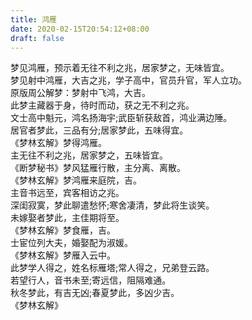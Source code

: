 ```yaml
---
title: 鸿雁
date: 2020-02-15T20:54:12+08:00
draft: false
---
```


梦见鸿雁，预示着无往不利之兆，居家梦之，无味皆宜。<br>
梦见射中鸿雁，大吉之兆，学子高中，官员升官，军人立功。<br>
原版周公解梦：梦射中飞鸿，大吉。<br>
此梦主藏器于身，待时而动，获之无不利之兆。<br>
文士高中魁元，鸿名扬海宇;武臣斩获敌首，鸿业满边陲。<br>
居官者梦此，三品有分;居家梦此，五味得宜。<br>
《梦林玄解》梦得鸿雁。<br>
主无往不利之兆，居家梦之，五味皆宜。<br>
《断梦秘书》梦风猛雁行散，主分离、离散。<br>
《梦林玄解》梦鸿雁来庭院，吉。<br>
主音书远至，宾客相访之兆。<br>
深闺寂寞，梦此聊遣愁怀;寒舍凄清，梦此将生谈笑。<br>
未嫁娶者梦此，主佳期将至。<br>
《梦林玄解》梦食雁，吉。<br>
士宦位列大夫，婚娶配为淑媛。<br>
《梦林玄解》梦雁入云中。<br>
此梦学人得之，姓名标雁塔;常人得之，兄弟登云路。<br>
若望行人，音书未至;寄远信，阻隔难通。<br>
秋冬梦此，有吉无凶;春夏梦此，多凶少吉。<br>
《梦林玄解》